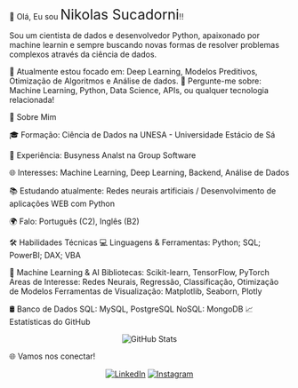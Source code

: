 👋 Olá, Eu sou <span style="font-size: 25px;">Nikolas Sucadorni</span>!!

Sou um cientista de dados e desenvolvedor Python, apaixonado por machine learnin e sempre buscando novas formas de resolver problemas complexos através da ciência de dados.

🌱 Atualmente estou focado em: Deep Learning, Modelos Preditivos, Otimização de Algoritmos e Análise de dados.
💬 Pergunte-me sobre: Machine Learning, Python, Data Science, APIs, ou qualquer tecnologia relacionada!

🚀 Sobre Mim

🎓 Formação: Ciência de Dados na UNESA - Universidade Estácio de Sá

💼 Experiência: Busyness Analst na Group Software

🌐 Interesses: Machine Learning, Deep Learning, Backend, Análise de Dados

📚 Estudando atualmente: Redes neurais artificiais / Desenvolvimento de aplicações WEB com Python

🌍 Falo: Português (C2), Inglês (B2)

🛠️ Habilidades Técnicas
💻 Linguagens & Ferramentas: Python; SQL; PowerBI; DAX; VBA

🧠 Machine Learning & AI
Bibliotecas: Scikit-learn, TensorFlow, PyTorch
Áreas de Interesse: Redes Neurais, Regressão, Classificação, Otimização de Modelos
Ferramentas de Visualização: Matplotlib, Seaborn, Plotly

🛢️ Banco de Dados
SQL: MySQL, PostgreSQL
NoSQL: MongoDB
📈 Estatísticas do GitHub
<p align="center"> <img src="https://github-readme-stats.vercel.app/api?username=NikolasSucadorni&show_icons=true&theme=radical" alt="GitHub Stats" /> </p>

🌐 Vamos nos conectar!
<p align="center"> <a href="https://www.linkedin.com/in/nikolas-sucadorni-2b976a192/"><img src="https://img.shields.io/badge/LinkedIn-blue?style=for-the-badge&logo=linkedin" alt="LinkedIn"/></a>
<a href="https://www.instagram.com/sucadorni/"><img src="https://img.shields.io/badge/Instagram-E4405F?style=for-the-badge&logo=instagram&logoColor=white" alt="Instagram"/></a> </p>
